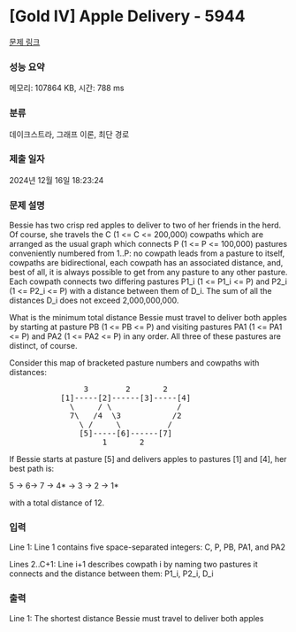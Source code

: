 # [Gold IV] Apple Delivery - 5944 

[문제 링크](https://www.acmicpc.net/problem/5944) 

### 성능 요약

메모리: 107864 KB, 시간: 788 ms

### 분류

데이크스트라, 그래프 이론, 최단 경로

### 제출 일자

2024년 12월 16일 18:23:24

### 문제 설명

<p>Bessie has two crisp red apples to deliver to two of her friends in the herd. Of course, she travels the C (1 <= C <= 200,000) cowpaths which are arranged as the usual graph which connects P (1 <= P <= 100,000) pastures conveniently numbered from 1..P: no cowpath leads from a pasture to itself, cowpaths are bidirectional, each cowpath has an associated distance, and, best of all, it is always possible to get from any pasture to any other pasture. Each cowpath connects two differing pastures P1_i (1 <= P1_i <= P) and P2_i (1 <= P2_i <= P) with a distance between them of D_i. The sum of all the distances D_i does not exceed 2,000,000,000.</p>

<p>What is the minimum total distance Bessie must travel to deliver both apples by starting at pasture PB (1 <= PB <= P) and visiting pastures PA1 (1 <= PA1 <= P) and PA2 (1 <= PA2 <= P) in any order. All three of these pastures are distinct, of course.</p>

<p>Consider this map of bracketed pasture numbers and cowpaths with distances:</p>

<pre>                3        2       2
           [1]-----[2]------[3]-----[4]
             \     / \              /
             7\   /4  \3           /2
               \ /     \          /
               [5]-----[6]------[7]
                    1       2
</pre>

<p>If Bessie starts at pasture [5] and delivers apples to pastures [1] and [4], her best path is:</p>

<p>5 -> 6-> 7 -> 4* -> 3 -> 2 -> 1*</p>

<p>with a total distance of 12.</p>

### 입력 

 <p>Line 1: Line 1 contains five space-separated integers: C, P, PB, PA1, and PA2</p>

<p>Lines 2..C+1: Line i+1 describes cowpath i by naming two pastures it connects and the distance between them: P1_i, P2_i, D_i</p>

### 출력 

 <p>Line 1: The shortest distance Bessie must travel to deliver both apples</p>

